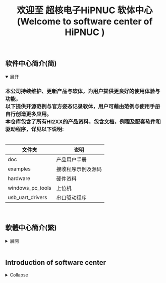<h1 align="center">欢迎至 超核电子HiPNUC 软体中心<br>
(Welcome to software center of HiPNUC )
</h1>
<br>

## 软件中心简介(简)

<details markdown="1" open="">
<summary>展开</summary>

<h3>
本公司持续维护、更新产品与软体，为用户提供更良好的使用体验与功能，<br>
以下提供开源范例与官方姿态记录软体，用户可藉由范例与使用手册自行创造更多应用。<br>
本仓库包含了所有HI2XX的产品资料，包含文档，例程及配套软件和驱动程序，详见以下说明:<br>
<br>
</h3>

| 文件夹           | 说明               |
| ---------------- | ------------------ |
| doc              | 产品用户手册       |
| examples         | 接收程序示例及源码 |
| hardware         | 硬件资料           |
| windows_pc_tools | 上位机             |
| usb_uart_drivers | 串口驱动程序       |
</details>

<br>

## 軟體中心簡介(繁)
<details markdown="1">
<summary>展開</summary>
<h3> 
本公司持續維護、更新產品與軟體，為用戶提供更良好的使用體驗與功能，<br>
以下提供開源範例與官方姿態記錄軟體，用戶可藉由範例與使用手冊自行創造更多應用。<br>
本中心包含了所有HI2XX的產品資料，包含文檔，例程及配套軟體和驅動程序，詳見以下說明:<br>
<br>
</h3>

| 資料夾            | 說明               |
| ---------------- | ------------------ |
| doc              | 產品用戶手冊 (HI221、HI229)       |
| examples         | 接收程式原始碼及各語言範例 (C#、C、Ubuntu、Arduino、Python) |
| hardware         | 硬體資料           |
| windows_pc_tools | 官方姿態記錄軟體 Uranus，僅支援 Windows             |
| usb_uart_drivers | USB驅動程序，支援 Windows 與 Linux      |

[下載全部](https://github.com/hipnuc/products/archive/master.zip)
</details>

<br>

## Introduction of software center
<details markdown="1">
<summary>Collapse</summary>
<h3> 
HiPNUC keeps maintaining products and softwares to provide better user experience, <br>
The following provides open-source examples and official attitude recording software. Users can create more applications by using examples and user manuals. <br>
<br>
</h3>

| Folder           | Description                              |
| ---------------- | ---------------------------------------- |
| doc              | User Guide                               |
| examples         | Simple example of data receiving |
| hardware         | Hardware documentation                   |
| windows_pc_tools | Uranus software for Windows               |
| usb_uart_drivers | USB drivers for Windows and Linux        |

[Download All](https://github.com/hipnuc/products/archive/master.zip)
</details>
